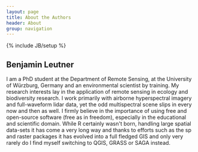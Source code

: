 ```yaml
---
layout: page
title: About the Authors
header: About
group: navigation
---
```

{% include JB/setup %}




## Benjamin Leutner

I am a PhD student at the Department of Remote Sensing, at the University of Würzburg, Germany and an environmental scientist by training.
My research interests lay in the application of remote sensing in ecology and biodiversity research.  I work primarily with airborne hyperspectral imagery and
full-waveform lidar data, yet the odd multispectral scene slips in every now and then as well. 
I firmly believe in the importance of using free and open-source software (free as in freedom), especially in the educational and scientific domain. While R certainly wasn't born, 
handling large spatial data-sets it has come a very long way and thanks to efforts such as the sp and raster packages it has evolved into a full fledged GIS and only very rarely do I find myself switching to QGIS, GRASS or SAGA instead.
